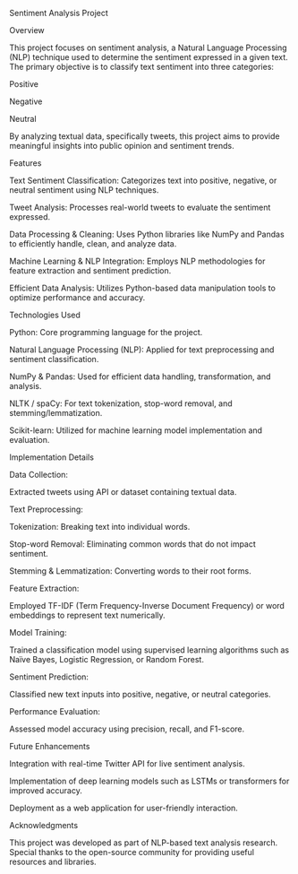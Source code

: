 Sentiment Analysis Project

Overview

This project focuses on sentiment analysis, a Natural Language Processing (NLP) technique used to determine the sentiment expressed in a given text. The primary objective is to classify text sentiment into three categories:

Positive

Negative

Neutral

By analyzing textual data, specifically tweets, this project aims to provide meaningful insights into public opinion and sentiment trends.

Features

Text Sentiment Classification: Categorizes text into positive, negative, or neutral sentiment using NLP techniques.

Tweet Analysis: Processes real-world tweets to evaluate the sentiment expressed.

Data Processing & Cleaning: Uses Python libraries like NumPy and Pandas to efficiently handle, clean, and analyze data.

Machine Learning & NLP Integration: Employs NLP methodologies for feature extraction and sentiment prediction.

Efficient Data Analysis: Utilizes Python-based data manipulation tools to optimize performance and accuracy.

Technologies Used

Python: Core programming language for the project.

Natural Language Processing (NLP): Applied for text preprocessing and sentiment classification.

NumPy & Pandas: Used for efficient data handling, transformation, and analysis.

NLTK / spaCy: For text tokenization, stop-word removal, and stemming/lemmatization.

Scikit-learn: Utilized for machine learning model implementation and evaluation.

Implementation Details

Data Collection:

Extracted tweets using API or dataset containing textual data.

Text Preprocessing:

Tokenization: Breaking text into individual words.

Stop-word Removal: Eliminating common words that do not impact sentiment.

Stemming & Lemmatization: Converting words to their root forms.

Feature Extraction:

Employed TF-IDF (Term Frequency-Inverse Document Frequency) or word embeddings to represent text numerically.

Model Training:

Trained a classification model using supervised learning algorithms such as Naïve Bayes, Logistic Regression, or Random Forest.

Sentiment Prediction:

Classified new text inputs into positive, negative, or neutral categories.

Performance Evaluation:

Assessed model accuracy using precision, recall, and F1-score.

Future Enhancements

Integration with real-time Twitter API for live sentiment analysis.

Implementation of deep learning models such as LSTMs or transformers for improved accuracy.

Deployment as a web application for user-friendly interaction.

Acknowledgments

This project was developed as part of NLP-based text analysis research. Special thanks to the open-source community for providing useful resources and libraries.
